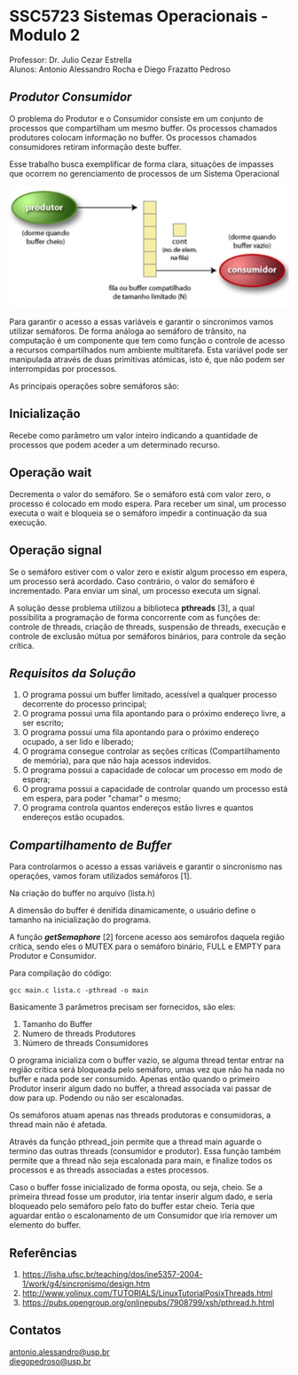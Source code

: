 # SSC5723 Sistemas Operacionais  - Modulo 2

Professor: Dr. Julio Cezar Estrella\
Alunos: Antonio Alessandro Rocha e Diego Frazatto Pedroso


***Produtor Consumidor***
-------------------

O problema do Produtor e o Consumidor consiste em um conjunto de processos que compartilham um mesmo buffer. Os processos chamados produtores colocam informação no buffer. Os processos chamados consumidores retiram informação deste buffer. 

Esse trabalho busca exemplificar de forma clara, situações de impasses que ocorrem no gerenciamento de processos de um Sistema Operacional

![stats](/assets/produtor-consumidor.jpg)

Para garantir o acesso a essas variáveis e garantir o sincronimos vamos utilizar semáforos. De forma análoga ao semáforo de trânsito, na computação é um componente que tem como função o controle de acesso a recursos compartilhados num ambiente multitarefa. Esta variável pode ser manipulada através de duas primitivas atómicas, isto é, que não podem ser interrompidas por processos.

As principais operações sobre semáforos são:

Inicialização
-------------------
Recebe como parâmetro um valor inteiro indicando a quantidade de processos que podem aceder a um determinado recurso.

Operação wait
-------------------
Decrementa o valor do semáforo. Se o semáforo está com valor zero, o processo é colocado em modo espera. Para receber um sinal, um processo executa o wait e bloqueia se o semáforo impedir a continuação da sua execução.

Operação signal
-------------------
Se o semáforo estiver com o valor zero e existir algum processo em espera, um processo será acordado. Caso contrário, o valor do semáforo é incrementado. Para enviar um sinal, um processo executa um signal.

A solução desse problema utilizou a biblioteca **pthreads** [3], a qual possibilita a programação de forma concorrente com as funções de: controle de threads, criação de threads, suspensão de threads, execução e controle de exclusão mútua por semáforos binários, para controle da seção crítica. 


***Requisitos da Solução***
-------------------

1. O programa possui um buffer limitado, acessível a qualquer processo decorrente do processo principal;
2. O programa possui uma fila apontando para o próximo endereço livre, a ser escrito;
3. O programa possui uma fila apontando para o próximo endereço ocupado, a ser lido e liberado;
4. O programa consegue controlar as seções críticas (Compartilhamento de memória), para que não haja acessos indevidos.
5. O programa possui a capacidade de colocar um processo em modo de espera;
6. O programa possui a capacidade de controlar quando um processo está em espera, para poder "chamar" o mesmo;
7. O programa controla quantos endereços estão livres e quantos endereços estão ocupados.

***Compartilhamento de Buffer***
-------------------

Para controlarmos o acesso a essas variáveis e garantir o sincronismo nas operações, vamos foram utilizados semáforos [1].

Na criação do buffer no arquivo (lista.h) 

A dimensão do buffer é denifida dinamicamente, o usuário define o tamanho na inicialização do programa.

A função ***getSemaphore*** [2] forcene acesso aos semárofos daquela região crítica, sendo eles o MUTEX para o semáforo binário, FULL e EMPTY para Produtor e Consumidor.


Para compilação do código:
````
gcc main.c lista.c -pthread -o main
````

Basicamente 3 parâmetros precisam ser fornecidos, são eles:
1. Tamanho do Buffer
2. Numero de threads Produtores
3. Número de threads Consumidores


O programa inicializa com o buffer vazio, se alguma thread tentar entrar na região crítica será bloqueada pelo semáforo, umas vez que não ha nada no buffer e nada pode ser consumido.
Apenas então quando o primeiro Produtor inserir algum dado no buffer, a thread associada vai passar de dow para up. Podendo ou não ser escalonadas.

Os semáforos atuam apenas nas threads produtoras e consumidoras, a thread main não é afetada. 

Através da função pthread_join permite que a thread main aguarde o termino das outras threads (consumidor e produtor). Essa função também permite que a thread não seja escalonada para main, e finalize todos os processos e as threads associadas a estes processos.

Caso o buffer fosse inicializado de forma oposta, ou seja, cheio. Se a primeira thread fosse um produtor, iria tentar inserir algum dado, e seria bloqueado pelo semáforo pelo fato do buffer estar cheio. Teria que aguardar então o escalonamento de um Consumidor que iria remover um elemento do buffer.


Referências
-------------------
1. https://lisha.ufsc.br/teaching/dos/ine5357-2004-1/work/g4/sincronismo/design.htm
2. http://www.yolinux.com/TUTORIALS/LinuxTutorialPosixThreads.html
3. https://pubs.opengroup.org/onlinepubs/7908799/xsh/pthread.h.html

Contatos 
-------------------
antonio.alessandro@usp.br\
diegopedroso@usp.br